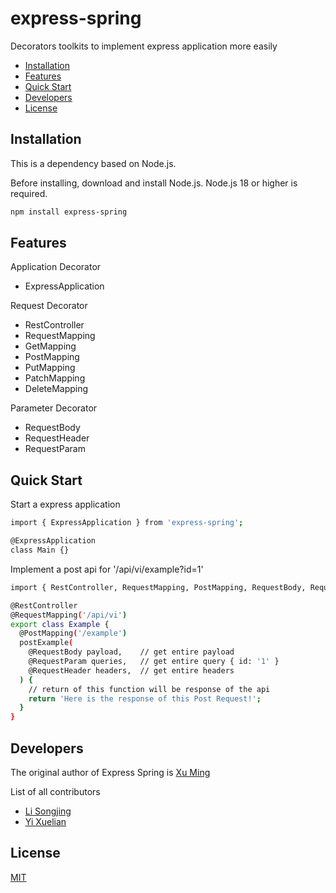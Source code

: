# express-spring
Decorators toolkits to implement express application more easily

* [Installation](#Installation)
* [Features](#Features)
* [Quick Start](#Quick-Start)
* [Developers](#Developers)
* [License](#license)

## Installation 

This is a dependency based on Node.js.

Before installing, download and install Node.js. Node.js 18 or higher is required.

```bash
npm install express-spring
```

## Features

  Application Decorator
  * ExpressApplication

  Request Decorator
  * RestController
  * RequestMapping
  * GetMapping
  * PostMapping
  * PutMapping
  * PatchMapping
  * DeleteMapping

  Parameter Decorator
  * RequestBody
  * RequestHeader
  * RequestParam

## Quick Start
  Start a express application

  ```bash
  import { ExpressApplication } from 'express-spring';

  @ExpressApplication
  class Main {}
  ```

  Implement a post api for '/api/vi/example?id=1'

  ```bash
  import { RestController, RequestMapping, PostMapping, RequestBody, RequestParam, RequestHeader } from 'express-spring';

  @RestController
  @RequestMapping('/api/vi')
  export class Example {
    @PostMapping('/example')
    postExample(
      @RequestBody payload,    // get entire payload
      @RequestParam queries,   // get entire query { id: '1' }
      @RequestHeader headers,  // get entire headers
    ) {
      // return of this function will be response of the api
      return 'Here is the response of this Post Request!';
    }
  }
  ```

## Developers
  The original author of Express Spring is [Xu Ming](https://github.com/George19890716)

  List of all contributors
  * [Li Songjing](https://github.com/lisongjing)
  * [Yi Xuelian](https://github.com/June-elisa)

## License

  [MIT](LICENSE)